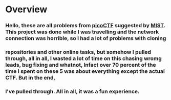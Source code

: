 # Overview
### Hello, these are all problems from [picoCTF](https://play.picoctf.org/practice?page=1&search=) suggested by [MIST](https://wearemist.in/). This project was done while I was travelling and the network connection was horrible, so I had a lot of problems with cloning
### repositories and other online tasks, but somehow I pulled through, all in all, I wasted a lot of time on this chasing wromg leads, bug fixing and whatnot, Infact over 70 percent of the time I spent on these 5 was about everything except the actual CTF. But in the end, 
### I've pulled through. All in all, it was a fun experience. 
